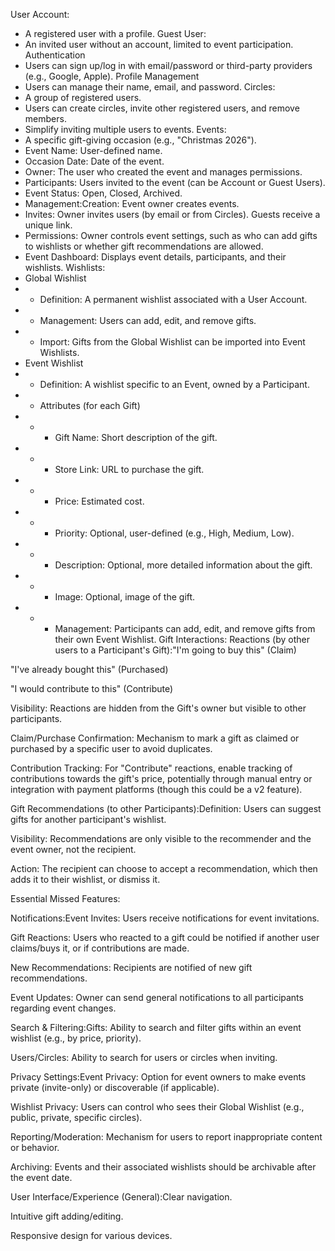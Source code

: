User Account: 
- A registered user with a profile.
Guest User: 
- An invited user without an account, limited to event participation.
Authentication 
- Users can sign up/log in with email/password or third-party providers (e.g., Google, Apple).
Profile Management
- Users can manage their name, email, and password.
Circles:
- A group of registered users.
- Users can create circles, invite other registered users, and remove members.
- Simplify inviting multiple users to events.
Events:
- A specific gift-giving occasion (e.g., "Christmas 2026").
- Event Name: User-defined name.
- Occasion Date: Date of the event.
- Owner: The user who created the event and manages permissions.
- Participants: Users invited to the event (can be Account or Guest Users).
- Event Status: Open, Closed, Archived.
- Management:Creation: Event owner creates events.
- Invites: Owner invites users (by email or from Circles). Guests receive a unique link.
- Permissions: Owner controls event settings, such as who can add gifts to wishlists or whether gift recommendations are allowed.
- Event Dashboard: Displays event details, participants, and their wishlists.
Wishlists:
- Global Wishlist
- - Definition: A permanent wishlist associated with a User Account.
- - Management: Users can add, edit, and remove gifts.
- - Import: Gifts from the Global Wishlist can be imported into Event Wishlists.
- Event Wishlist
- - Definition: A wishlist specific to an Event, owned by a Participant.
- - Attributes (for each Gift)
- - - Gift Name: Short description of the gift.
- - - Store Link: URL to purchase the gift.
- - - Price: Estimated cost.
- - - Priority: Optional, user-defined (e.g., High, Medium, Low).
- - - Description: Optional, more detailed information about the gift.
- - - Image: Optional, image of the gift.
- - - Management: Participants can add, edit, and remove gifts from their own Event Wishlist.
Gift Interactions:
Reactions (by other users to a Participant's Gift):"I'm going to buy this" (Claim)

"I've already bought this" (Purchased)

"I would contribute to this" (Contribute)

Visibility: Reactions are hidden from the Gift's owner but visible to other participants.

Claim/Purchase Confirmation: Mechanism to mark a gift as claimed or purchased by a specific user to avoid duplicates.

Contribution Tracking: For "Contribute" reactions, enable tracking of contributions towards the gift's price, potentially through manual entry or integration with payment platforms (though this could be a v2 feature).

Gift Recommendations (to other Participants):Definition: Users can suggest gifts for another participant's wishlist.

Visibility: Recommendations are only visible to the recommender and the event owner, not the recipient.

Action: The recipient can choose to accept a recommendation, which then adds it to their wishlist, or dismiss it.

Essential Missed Features:

Notifications:Event Invites: Users receive notifications for event invitations.

Gift Reactions: Users who reacted to a gift could be notified if another user claims/buys it, or if contributions are made.

New Recommendations: Recipients are notified of new gift recommendations.

Event Updates: Owner can send general notifications to all participants regarding event changes.

Search & Filtering:Gifts: Ability to search and filter gifts within an event wishlist (e.g., by price, priority).

Users/Circles: Ability to search for users or circles when inviting.

Privacy Settings:Event Privacy: Option for event owners to make events private (invite-only) or discoverable (if applicable).

Wishlist Privacy: Users can control who sees their Global Wishlist (e.g., public, private, specific circles).

Reporting/Moderation: Mechanism for users to report inappropriate content or behavior.

Archiving: Events and their associated wishlists should be archivable after the event date.

User Interface/Experience (General):Clear navigation.

Intuitive gift adding/editing.

Responsive design for various devices.

